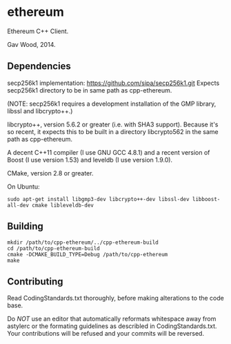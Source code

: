 # ethereum

Ethereum C++ Client.

Gav Wood, 2014.

## Dependencies

secp256k1 implementation: https://github.com/sipa/secp256k1.git
Expects secp256k1 directory to be in same path as cpp-ethereum.

(NOTE: secp256k1 requires a development installation of the GMP library, libssl and libcrypto++.)

libcrypto++, version 5.6.2 or greater (i.e. with SHA3 support). Because it's so recent, it expects this to be built in a directory libcrypto562 in the same path as cpp-ethereum.

A decent C++11 compiler (I use GNU GCC 4.8.1) and a recent version of Boost (I use version 1.53) and leveldb (I use version 1.9.0).

CMake, version 2.8 or greater.

On Ubuntu:

	sudo apt-get install libgmp3-dev libcrypto++-dev libssl-dev libboost-all-dev cmake libleveldb-dev

## Building

	mkdir /path/to/cpp-ethereum/../cpp-ethereum-build
	cd /path/to/cpp-ethereum-build
	cmake -DCMAKE_BUILD_TYPE=Debug /path/to/cpp-ethereum
	make

## Contributing

Read CodingStandards.txt thoroughly, before making alterations to the code base.

Do *NOT* use an editor that automatically reformats whitespace away from astylerc or the formating guidelines as describled in CodingStandards.txt. Your contributions will be refused and your commits will be reversed.

